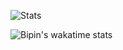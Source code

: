 ![Stats](https://github-readme-stats.vercel.app/api?username=bipsbro&&show_icons=true&include_all_commits=true&title_color=ffffff&count_private=true&theme=highcontrast)

![Bipin's wakatime stats](https://github-readme-stats.vercel.app/api/wakatime?username=bipsBro&theme=Gradient)
